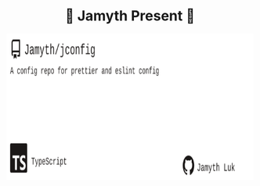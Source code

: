 <!-- built at 11/29/2024, 6:23:03 PM -->
<h1 align="center">
🎉 Jamyth Present 🎉
</h1>
<p align="center">
    <a href="https://github.com/Jamyth/jconfig">
        <img width="1000" height="300" src="./readme.svg" />
    </a>
</p>